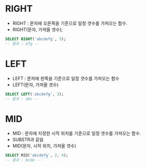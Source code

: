 # RIGHT
- RIGHT : 문자에 오른쪽을 기준으로 일정 갯수를 가져오는 함수.
- RIGHT(문자, 가져올 갯수);
```SQL
SELECT RIGHT('abcdefg', 3);
-- 결과 : efg --
```
# LEFT
- LEFT : 문자에 왼쪽을 기준으로 일정 갯수를 가져오는 함수
- LEFT(문자, 가져올 갯수)
```SQL
SELECT LEFT('abcdefg', 3);
-- 결과 : abc --
```
# MID
- MID : 문자에 지정한 시작 위치를 기준으로 일정 갯수를 가져오는 함수.
- SUBSTR과 같음
- MID(문자, 시작 위치, 가져올 갯수)
```SQL
SELECT MID('abcdefg', 2, 4);
-- 결과 : bcde --```